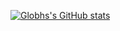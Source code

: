 [![Globhs's GitHub stats](https://github-readme-stats.vercel.app/api?username=Globhs&hide=contribs,stars&hide_rank=false&rank_icon=github&show_icons=true&theme=dark&show=prs_merged)](https://github.com/Globhs/github-readme-stats)
